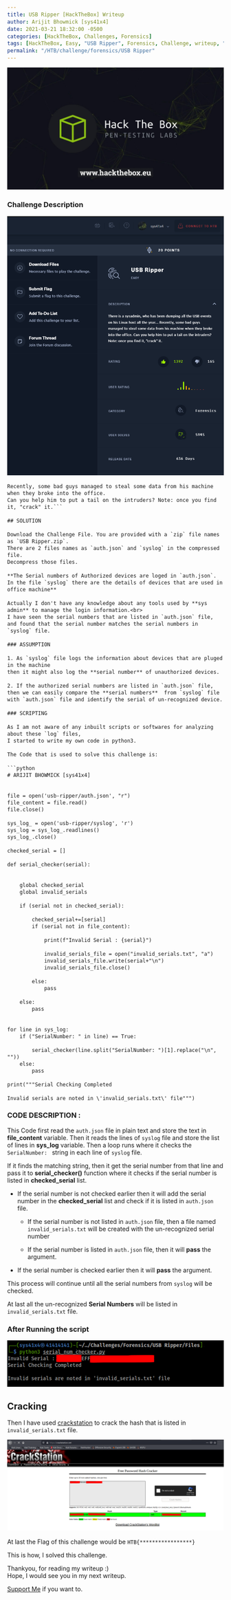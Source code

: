 ```yaml
---
title: USB Ripper [HackTheBox] Writeup
author: Arijit Bhowmick [sys41x4]
date: 2021-03-21 18:32:00 -0500
categories: [HackTheBox, Challenges, Forensics]
tags: [HackTheBox, Easy, "USB Ripper", Forensics, Challenge, writeup, "Hash Cracking", crackstation, python3, python]
permalink: "/HTB/challenge/forensics/USB Ripper"
---
```


[![HTB Img](/assets/htb/htb-img/htb_logo.jpeg)](http://hackthebox.eu)

### Challenge Description

![Challenge Details](/assets/htb/challenge/forensics/usb-ripper/img/challenge_desc.png)


```There is a sysadmin, who has been dumping all the USB events on his Linux host all the year...
Recently, some bad guys managed to steal some data from his machine when they broke into the office.
Can you help him to put a tail on the intruders? Note: once you find it, "crack" it.```

## SOLUTION

Download the Challenge File. You are provided with a `zip` file names as `USB Ripper.zip`.
There are 2 files names as `auth.json` and `syslog` in the compressed file.
Decompress those files.

**The Serial numbers of Authorized devices are loged in `auth.json`.
In the file `syslog` there are the details of devices that are used in office machine**

Actually I don't have any knowledge about any tools used by **sys admin** to manage the login information.<br>
I have seen the serial numbers that are listed in `auth.json` file, and found that the serial number matches the serial numbers in `syslog` file.

### ASSUMPTION

1. As `syslog` file logs the information about devices that are pluged in the machine
then it might also log the **serial number** of unauthorized devices.

2. If the authorized serial numbers are listed in `auth.json` file,
then we can easily compare the **serial numbers**  from `syslog` file
with `auth.json` file and identify the serial of un-recognized device.

### SCRIPTING

As I am not aware of any inbuilt scripts or softwares for analyzing about these `log` files,
I started to write my own code in python3.

The Code that is used to solve this challenge is:

```python
# ARIJIT BHOWMICK [sys41x4]


file = open('usb-ripper/auth.json', "r")
file_content = file.read()
file.close()

sys_log_ = open('usb-ripper/syslog', 'r')
sys_log = sys_log_.readlines()
sys_log_.close()

checked_serial = []

def serial_checker(serial):

		
	global checked_serial
	global invalid_serials

	if (serial not in checked_serial):
		
		checked_serial+=[serial]
		if (serial not in file_content):
			
			print(f"Invalid Serial : {serial}")

			invalid_serials_file = open("invalid_serials.txt", "a")
			invalid_serials_file.write(serial+"\n")
			invalid_serials_file.close()

		else:
			pass

	else:
		pass


for line in sys_log:
	if ("SerialNumber: " in line) == True:

		serial_checker(line.split("SerialNumber: ")[1].replace("\n", ""))
	else:
		pass

print("""Serial Checking Completed

Invalid serials are noted in \'invalid_serials.txt\' file""")

```

### CODE DESCRIPTION :

This Code first read the `auth.json` file in plain text and store the text in **file_content** variable.
Then it reads the lines of `syslog` file and store the list of lines in **sys_log** variable.
Then a loop runs where it checks the `SerialNumber: ` string in each line of `syslog` file.

If it finds the matching string, then it get the serial number from that line and pass it to **serial_checker()**
function where it checks if the serial number is listed in **checked_serial** list.

- If the serial number is not checked earlier then it will add the serial number in the **checked_serial** list and
check if it is listed in `auth.json` file.

    - If the serial number is not listed in `auth.json` file, then a file named `invalid_serials.txt` will 
    be created with the un-recognized serial number
    
    - If the serial number is listed in `auth.json` file, then it will **pass** the argument.
    
- If the serial number is checked earlier then it will **pass** the argument.

This process will continue until all the serial numbers from `syslog` will be checked.

At last all the un-recognized **Serial Numbers** will be listed in `invalid_serials.txt` file.


### After Running the script

![un-recognized_serials](/assets/htb/challenge/forensics/usb-ripper/img/invalid_serials.png)

## Cracking

Then I have used <a href='https://crackstation.net' target='_blank'>crackstation</a> to crack the hash that is listed in `invalid_serials.txt` file.

![Cracked_hash](/assets/htb/challenge/forensics/usb-ripper/img/cracked_hash.png)

At last the Flag of this challenge would be `HTB{*****************}`

This is how, I solved this challenge.

Thankyou, for reading my writeup :)<br>
Hope, I would see you in my next writeup.

<a href="/support/sys41x4">Support Me</a> if you want to.